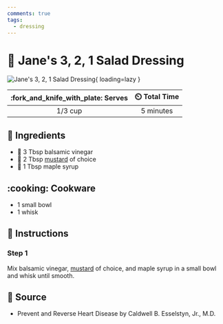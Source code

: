 ```yaml
---
comments: true
tags:
  - dressing
---
```

# :green_salad: Jane's 3, 2, 1 Salad Dressing

![Jane's 3, 2, 1 Salad Dressing](../assets/images/jane's-3,-2,-1-salad-dressing.jpg){ loading=lazy }

| :fork_and_knife_with_plate: Serves | :timer_clock: Total Time |
|:----------------------------------:|:-----------------------: |
| 1/3 cup | 5 minutes |

## :salt: Ingredients

- :sake: 3 Tbsp balsamic vinegar
- :hotdog: 2 Tbsp [mustard][1] of choice
- :maple_leaf: 1 Tbsp maple syrup

## :cooking: Cookware

- 1 small bowl
- 1 whisk

## :pencil: Instructions

### Step 1

Mix balsamic vinegar, [mustard][1] of choice, and maple syrup in a small bowl and whisk until smooth.

## :link: Source

- Prevent and Reverse Heart Disease by Caldwell B. Esselstyn, Jr., M.D.

[1]: <./dijon-mustard.md>
